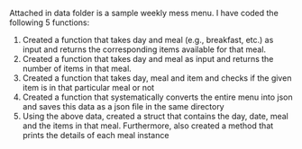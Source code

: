 Attached in data folder is a sample weekly mess menu. I have coded the following 5 functions:
1) Created a function that takes day and meal (e.g., breakfast, etc.) as input and returns the corresponding items available for that meal.
2) Created a function that takes day and meal as input and returns the number of items in that meal.
3) Created a function that takes day, meal and item and checks if the given item is in that particular meal or not
4) Created a function that systematically converts the entire menu into json and saves this data as a json file in the same directory
5) Using the above data, created a struct that contains the day, date, meal and the items in that meal. Furthermore, also created a method that prints the details of each meal instance
